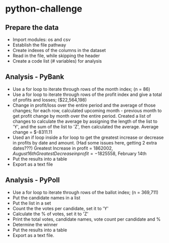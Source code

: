 # python-challenge

## Prepare the data
* Import modules:  os and csv
* Establish the file pathway
* Create indexes of the columns in the dataset
* Read in the file, while skipping the header
* Create a code list (# variables) for analysis

## Analysis - PyBank
* Use a for loop to iterate through rows of the month index; (n = 86)
* Use a for loop to iterate through rows of the profit index and give a total of profits and losses; ($22,564,198)
* Change in profit/loss over the entire period and the average of those changes; for each row, calculated upcoming month - previous month to get profit change by month over the entire period. Created a list of changes to calculate the average by assigning the length of the list to 'Y', and the sum of the list to 'Z', then calculated the average.
Average change = $-8311.11
* Used an if loop inside a for loop to get the greatest increase or decrease in profits by date and amount. (Had some issues here, getting 2 extra dates???)
Greatest Increase in profit = $1862002, August 16th
Greatest Decrease in profit = -$1825558, February 14th
* Put the results into a table
* Export as a text file

## Analysis - PyPoll
* Use a for loop to iterate through rows of the ballot index; (n = 369,711)
* Put the candidate names in a list
* Put the list in a set
* Count the the votes per candidate, set it to 'Y'
* Calculate the % of votes, set it to 'Z'
* Print the total votes, candidate names, vote count per candidate and %
* Determine the winner
* Put the results into a table
* Export as a text file.
  

